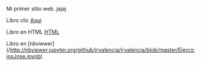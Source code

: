 Mi primer sitio web .jajaj

Libro clic [Aqui](EjerciciosJose.ipynb)

Libro en HTML [HTML](/EjerciciosJose.html)

Libro en [nbviewer] (/http://nbviewer.jupyter.org/github/jrvalencia/jrvalencia/blob/master/EjerciciosJose.ipynb)
